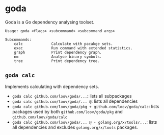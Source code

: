 # goda

Goda is a Go dependency analysing toolset.

```
Usage: goda <flags> <subcommand> <subcommand args>

Subcommands:
	calc             Calculate with pacakge sets.
	exec             Run command with extended statistics.
	graph            Print dependency graph.
	nm               Analyse binary symbols.
	tree             Print dependency tree.
```

## `goda calc`

Implements calculating with dependency sets.

* `goda calc github.com/loov/goda/...`: lists all subpackages
* `goda calc github.com/loov/goda/... @`: lists all dependencies
* `goda calc github.com/loov/goda/pkg + github.com/loov/goda/calc`: lists packages used by both `github.com/loov/goda/pkg` and `github.com/loov/goda/calc`
* `goda calc github.com/loov/goda/... @ - golang.org/x/tools/...`: lists all dependencies and excludes `golang.org/x/tools` packages.